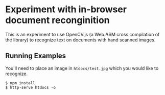 # Experiment with in-browser document reconginition

This is an experiment to use OpenCV.js (a Web.ASM cross compilation of the library) to recognize text on documents with
hand scanned images.

## Running Examples

You'll need to place an image in `htdocs/test.jpg` which you would like to recognize.

```shell script
$ npm install
$ http-serve htdocs -o
```
